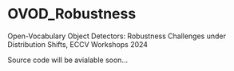 # OVOD_Robustness
Open-Vocabulary Object Detectors: Robustness Challenges under Distribution Shifts, ECCV Workshops 2024

Source code will be avialable soon...
